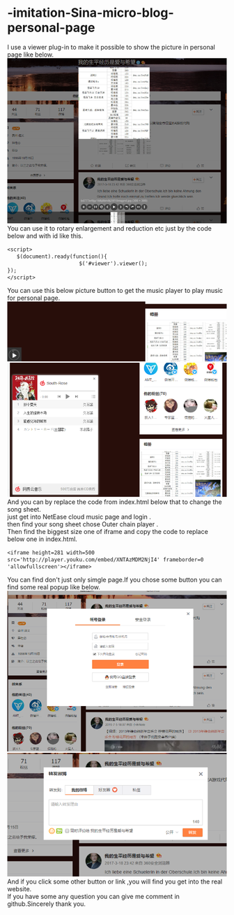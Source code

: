 # -imitation-Sina-micro-blog-personal-page 
I use a viewer plug-in  to make it possible to show the picture in personal page like below.  
![picture](imagin/1.png)
You can use it to rotary enlargement and reduction etc just by the code below and with id like this.  
```
<script>   
   $(document).ready(function(){
			           $('#viewer').viewer();
});
</script>
```
You can use this below picture button to get the music player to play music for personal page.  
![picture](imagin/2.png)  
![picture](imagin/3.png)  
And you can by replace the code from index.html below that to change the song sheet.      
just get into NetEase cloud music page and login .  
then find your song sheet chose Outer chain player .  
  Then find the biggest size one of iframe and copy the code to replace below one in index.html.    
```
<iframe height=281 width=500 src='http://player.youku.com/embed/XNTAzMDM2NjI4' frameborder=0 'allowfullscreen'></iframe>
```
You can find don't just only simgle page.If you chose some button you can find some real popup like below.    
![picture](imagin/KRMU9HVIO[8K7SSG$W@~GCT.png)
![picture](imagin/4.png)     
   And if you click some other button or link ,you will find you get into the real website.  
If you have some any question you can give me comment in github.Sincerely thank you.  
